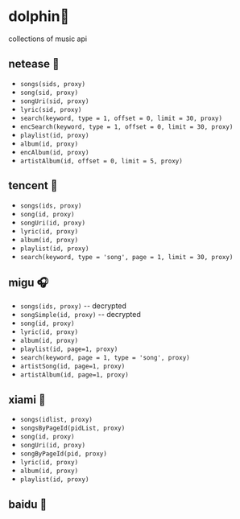 # dolphin🐬

collections of music api

## netease 🐷

- `songs(sids, proxy)`
- `song(sid, proxy)`
- `songUri(sid, proxy)`
- `lyric(sid, proxy)`
- `search(keyword, type = 1, offset = 0, limit = 30, proxy)`
- `encSearch(keyword, type = 1, offset = 0, limit = 30, proxy)`
- `playlist(id, proxy)`
- `album(id, proxy)`
- `encAlbum(id, proxy)`
- `artistAlbum(id, offset = 0, limit = 5, proxy)`

## tencent 🐧

- `songs(ids, proxy)`
- `song(id, proxy)`
- `songUri(id, proxy)`
- `lyric(id, proxy)`
- `album(id, proxy)`
- `playlist(id, proxy)`
- `search(keyword, type = 'song', page = 1, limit = 30, proxy)`

## migu 🎧

- `songs(ids, proxy)` -- decrypted
- `songSimple(id, proxy)` -- decrypted
- `song(id, proxy)`
- `lyric(id, proxy)`
- `album(id, proxy)`
- `playlist(id, page=1, proxy)`
- `search(keyword, page = 1, type = 'song', proxy)`
- `artistSong(id, page=1, proxy)`
- `artistAlbum(id, page=1, proxy)`

## xiami 🦐

- `songs(idlist, proxy)`
- `songsByPageId(pidList, proxy)`
- `song(id, proxy)`
- `songUri(id, proxy)`
- `songByPageId(pid, proxy)`
- `lyric(id, proxy)`
- `album(id, proxy)`
- `playlist(id, proxy)`

## baidu 🐻